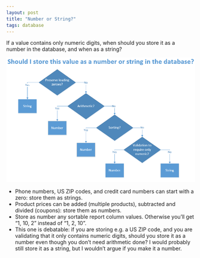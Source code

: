 ```yaml
---
layout: post
title: "Number or String?"
tags: database
---
```

If a value contains only numeric digits, when should you store it as a number in the database, and when as a string?

<img alt="Flowchart for when to store value as number or string in the database." src="/images/number-vs-string.png">

- Phone numbers, US ZIP codes, and credit card numbers can start with a zero: store them as strings.
- Product prices can be added (multiple products), subtracted and divided (coupons): store them as numbers.
- Store as number any sortable report column values. Otherwise you’ll get “1, 10, 2” instead of “1, 2, 10”.
- This one is debatable: if you are storing e.g. a US ZIP code, and you are validating that it only contains numeric digits, should you store it as a number even though you don’t need arithmetic done? I would probably still store it as a string, but I wouldn’t argue if you make it a number.